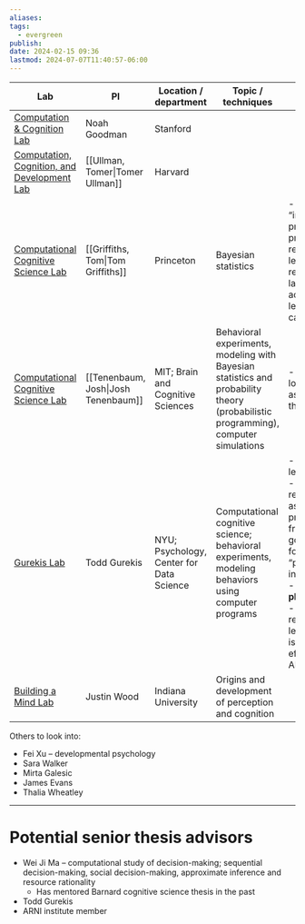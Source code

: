 ```yaml
---
aliases: 
tags:
  - evergreen
publish: 
date: 2024-02-15 09:36
lastmod: 2024-07-07T11:40:57-06:00
---
```

| Lab                                                                            | PI                                  | Location / department                    | Topic / techniques                                                                                                                 | Ongoing projects                                                                                                                                                                                                                     | Additional notes                                                 |
| ------------------------------------------------------------------------------ | ----------------------------------- | ---------------------------------------- | ---------------------------------------------------------------------------------------------------------------------------------- | ------------------------------------------------------------------------------------------------------------------------------------------------------------------------------------------------------------------------------------ | ---------------------------------------------------------------- |
| [Computation & Cognition Lab](https://cocolab.stanford.edu/)                   | Noah Goodman                        | Stanford                                 |                                                                                                                                    |                                                                                                                                                                                                                                      |                                                                  |
| [Computation, Cognition, and Development Lab](https://www.cocodev.org/)        | [[Ullman, Tomer\|Tomer Ullman]]     | Harvard                                  |                                                                                                                                    |                                                                                                                                                                                                                                      |                                                                  |
| [Computational Cognitive Science Lab](https://cocosci.princeton.edu/index.php) | [[Griffiths, Tom\|Tom Griffiths]]   | Princeton                                | Bayesian statistics                                                                                                                | - Focus on “inductive problems”: probabilistic reasoning, learning causal relationships, language acquisition, learning categories                                                                                                   | - Wrote book “Algorithms to Live By”                             |
| [Computational Cognitive Science Lab](https://cocosci.mit.edu/)                | [[Tenenbaum, Josh\|Josh Tenenbaum]] | MIT; Brain and Cognitive Sciences        | Behavioral experiments, modeling with Bayesian statistics and probability theory (probabilistic programming), computer simulations | - Hard to tell; a lot of people associated with the lab!                                                                                                                                                                             | - Need time to parse through research projects                   |
| [Gurekis Lab](https://gureckislab.org/)                                        | Todd Gurekis                        | NYU; Psychology, Center for Data Science | Computational cognitive science; behavioral experiments, modeling behaviors using computer programs                                | - Active learning <br>- Mental representations as symbolic programs: framing human goal generation formally as “program induction”<br>- **Intuitive physics**<br>- Human reinforcement learning: how is this more efficient than AI? | - Collaborations with Brenden Lake, Guy Davidson, Josh Tenenbaum |
| [Building a Mind Lab](https://www.buildingamind.com/)                          | Justin Wood                         | Indiana University                       | Origins and development of perception and cognition                                                                                |                                                                                                                                                                                                                                      |                                                                  |


Others to look into:
- Fei Xu – developmental psychology
- Sara Walker
- Mirta Galesic
- James Evans
- Thalia Wheatley

---
# Potential senior thesis advisors

- Wei Ji Ma – computational study of decision-making; sequential decision-making, social decision-making, approximate inference and resource rationality
	- Has mentored Barnard cognitive science thesis in the past
- Todd Gurekis
- ARNI institute member